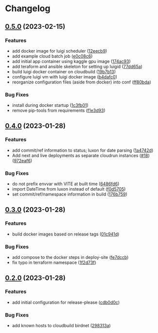 # Changelog

## [0.5.0](https://github.com/dsgt-birdclef/birdclef-2023/compare/app-v0.4.0...app-v0.5.0) (2023-02-15)


### Features

* add docker image for luigi scheduler ([12eecb9](https://github.com/dsgt-birdclef/birdclef-2023/commit/12eecb94736de9580417d1789d1858459496fd6c))
* add example cloud batch job ([e0c08c6](https://github.com/dsgt-birdclef/birdclef-2023/commit/e0c08c647a80a217d089322db36cb99b9d24f9f3))
* add initial app container using kaggle gpu image ([174ac93](https://github.com/dsgt-birdclef/birdclef-2023/commit/174ac93941032beb34cfe4012149776c52ca7e02))
* add teraform and ansible skeleton for setting up luigid ([77dd65a](https://github.com/dsgt-birdclef/birdclef-2023/commit/77dd65aa1548ce9ccee08d32f624b8608de765f5))
* build luigi docker container on cloudbuild ([19b7b13](https://github.com/dsgt-birdclef/birdclef-2023/commit/19b7b13eae71324d3759ddd9a3f3973e4f7bfb78))
* configure luigi vm with luigi docker image ([b4dafc0](https://github.com/dsgt-birdclef/birdclef-2023/commit/b4dafc09a9a842060cd32a827ed7b84bca3ca737))
* reorganize configuration files (aside from docker) into conf ([ff80bda](https://github.com/dsgt-birdclef/birdclef-2023/commit/ff80bda8ac1a2c410d073119ca46f8bc6da60b4f))


### Bug Fixes

* install during docker startup ([1c3fb01](https://github.com/dsgt-birdclef/birdclef-2023/commit/1c3fb018001dadbaf664231b2cef3d16c489bf6a))
* remove pip-tools from requirements ([f1e3d93](https://github.com/dsgt-birdclef/birdclef-2023/commit/f1e3d939d01e595ac0c7504bc630f8846df1d88d))

## [0.4.0](https://github.com/dsgt-birdclef/birdclef-2023/compare/app-v0.3.0...app-v0.4.0) (2023-01-28)

### Features

- add commit/ref information to status; luxon for date parsing ([1a4742d](https://github.com/dsgt-birdclef/birdclef-2023/commit/1a4742d757bf58507a6fc3f741be5115409e67c0))
- Add next and live deployments as separate cloudrun instances ([#18](https://github.com/dsgt-birdclef/birdclef-2023/issues/18)) ([972eaf6](https://github.com/dsgt-birdclef/birdclef-2023/commit/972eaf6b7fb37de8e6cd47d4e8bfef07d8bec556))

### Bug Fixes

- do not prefix envvar with VITE at built time ([6486fd6](https://github.com/dsgt-birdclef/birdclef-2023/commit/6486fd6d84e677872e7f210cdd27e351e0eb9cb0))
- import DateTime from luxon instead of default ([f0d5705](https://github.com/dsgt-birdclef/birdclef-2023/commit/f0d57058cb0ecdd279a756128b4eafcb9c7c1638))
- set commit/ref/namespace information in build ([176b759](https://github.com/dsgt-birdclef/birdclef-2023/commit/176b7598c9f4b52db725d6a4641f10b8bb3a025e))

## [0.3.0](https://github.com/dsgt-birdclef/birdclef-2023/compare/app-v0.2.0...app-v0.3.0) (2023-01-28)

### Features

- build docker images based on release tags ([01c941d](https://github.com/dsgt-birdclef/birdclef-2023/commit/01c941dd1c618419d8e798a2fcdc19717943a18c))

### Bug Fixes

- add compose to the docker steps in deploy-site ([fe7dccb](https://github.com/dsgt-birdclef/birdclef-2023/commit/fe7dccb4742126fbe69caa550cacbe22da01700e))
- fix typo in terraform namespace ([1f2d73f](https://github.com/dsgt-birdclef/birdclef-2023/commit/1f2d73f8dfcf3a695e1771a5b20c9411f1fdd4d8))

## [0.2.0](https://github.com/dsgt-birdclef/birdclef-2023/compare/app-v0.1.0...app-v0.2.0) (2023-01-28)

### Features

- add initial configuration for release-please ([cdb0d0c](https://github.com/dsgt-birdclef/birdclef-2023/commit/cdb0d0cea6a852f5f0f5ada1358220811f548f94))

### Bug Fixes

- add known hosts to cloudbuild birdnet ([298313a](https://github.com/dsgt-birdclef/birdclef-2023/commit/298313ab37e99ad581cbc218d231487aa2b96b9d))
